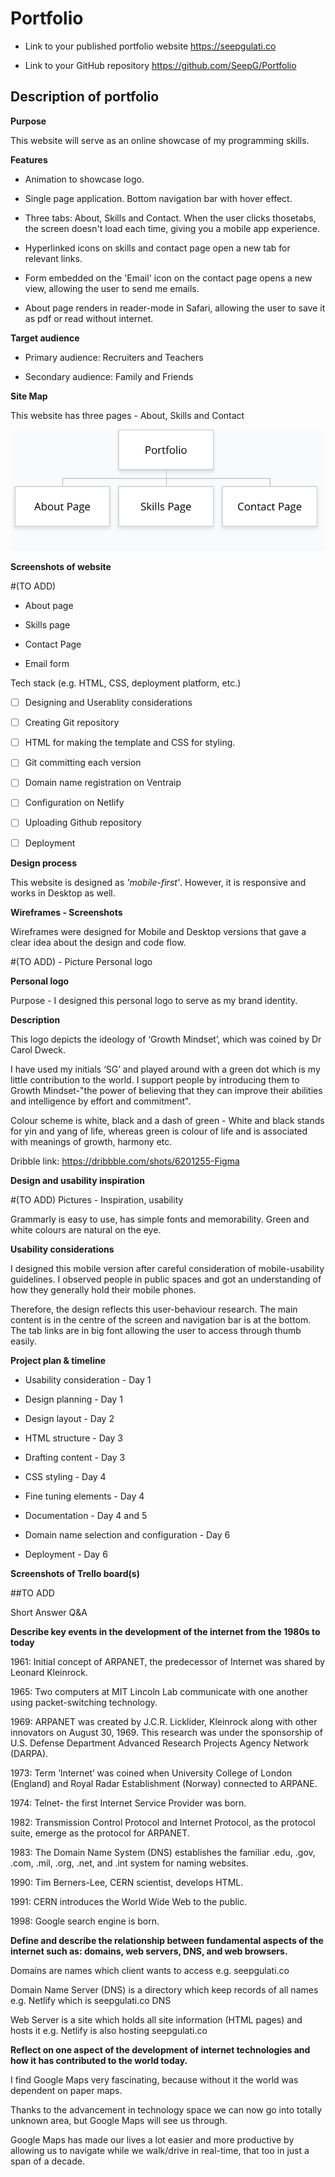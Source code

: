 # Portfolio

- Link to your published portfolio website https://seepgulati.co

- Link to your GitHub repository https://github.com/SeepG/Portfolio


## Description of portfolio
  

**Purpose**  

This website will serve as an online showcase of my programming skills.
  

**Features**
  

- Animation to showcase logo.

- Single page application. Bottom navigation bar with hover effect.

- Three tabs: About, Skills and Contact. When the user clicks thosetabs, the screen doesn't load each time, giving you a mobile app experience.

- Hyperlinked icons on skills and contact page open a new tab for
relevant links.

- Form embedded on the 'Email' icon on the contact page opens a new   view, allowing the user to send me emails.

- About page renders in reader-mode in Safari, allowing the user to save it as pdf or read without internet.

**Target audience**

- Primary audience: Recruiters and Teachers

- Secondary audience: Family and Friends
 

**Site Map**

This website has three pages - About, Skills and Contact

![alt text](https://raw.githubusercontent.com/SeepG/Portfolio/master/docs/sitemap.png)

**Screenshots of website**

#(TO ADD)

- About page

- Skills page

- Contact Page

- Email form

  

Tech stack (e.g. HTML, CSS, deployment platform, etc.)

  

- [ ] Designing and Userablity considerations

- [ ] Creating Git repository

- [ ] HTML for making the template and CSS for styling.

- [ ] Git committing each version

- [ ] Domain name registration on Ventraip

- [ ] Configuration on Netlify

- [ ] Uploading Github repository

- [ ] Deployment

**Design process**

  

This website is designed as *'mobile-first'*. However, it is responsive and works in Desktop as well.

  

**Wireframes - Screenshots**



Wireframes were designed for Mobile and Desktop versions that gave a clear idea about the design and code flow.

  

#(TO ADD) - Picture Personal logo

  

**Personal logo**

Purpose - I designed this personal logo to serve as my brand identity.

  

**Description**

This logo depicts the ideology of ‘Growth Mindset’, which was coined by Dr Carol Dweck.

  

I have used my initials ‘SG’ and played around with a green dot which is my little contribution to the world. I support people by introducing them to Growth Mindset-"the power of believing that they can improve their abilities and intelligence by effort and commitment".

  

Colour scheme is white, black and a dash of green - White and black stands for yin and yang of life, whereas green is colour of life and is associated with meanings of growth, harmony etc.

  

Dribble link: https://dribbble.com/shots/6201255-Figma

**Design and usability inspiration**

#(TO ADD) Pictures - Inspiration, usability

  

Grammarly is easy to use, has simple fonts and memorability. Green and white colours are natural on the eye.

  

**Usability considerations**

I designed this mobile version after careful consideration of mobile-usability guidelines. I observed people in public spaces and got an understanding of how they generally hold their mobile phones.

  

Therefore, the design reflects this user-behaviour research. The main content is in the centre of the screen and navigation bar is at the bottom. The tab links are in big font allowing the user to access through thumb easily.

  

**Project plan & timeline**

  

- Usability consideration - Day 1

- Design planning - Day 1

- Design layout - Day 2

- HTML structure - Day 3

- Drafting content - Day 3

- CSS styling - Day 4

- Fine tuning elements - Day 4

- Documentation - Day 4 and 5

- Domain name selection and configuration - Day 6

- Deployment - Day 6

**Screenshots of Trello board(s)**

  

##TO ADD

  

Short Answer Q&A

  

**Describe key events in the development of the internet from the 1980s to today** 

  

1961: Initial concept of ARPANET, the predecessor of Internet was shared by Leonard Kleinrock.

  

1965: Two computers at MIT Lincoln Lab communicate with one another using packet-switching technology.

  

1969: ARPANET was created by J.C.R. Licklider, Kleinrock along with other innovators on August 30, 1969. This research was under the sponsorship of U.S. Defense Department Advanced Research Projects Agency Network (DARPA).

  

1973: Term ‘Internet’ was coined when University College of London (England) and Royal Radar Establishment (Norway) connected to ARPANE.

  

1974: Telnet- the first Internet Service Provider was born.

  

1982: Transmission Control Protocol and Internet Protocol, as the protocol suite, emerge as the protocol for ARPANET.

  

1983: The Domain Name System (DNS) establishes the familiar .edu, .gov, .com, .mil, .org, .net, and .int system for naming websites.

  

1990: Tim Berners-Lee, CERN scientist, develops HTML.

  

1991: CERN introduces the World Wide Web to the public.

  

1998: Google search engine is born.

  

**Define and describe the relationship between fundamental aspects of the internet such as: domains, web servers, DNS, and web browsers.**

  

Domains are names which client wants to access e.g. seepgulati.co

  

Domain Name Server (DNS) is a directory which keep records of all names e.g. Netlify which is seepgulati.co DNS

  

Web Server is a site which holds all site information (HTML pages) and hosts it e.g. Netlify is also hosting seepgulati.co

  

**Reflect on one aspect of the development of internet technologies and how it has contributed to the world today.**

  

I find Google Maps very fascinating, because without it the world was dependent on paper maps.

Thanks to the advancement in technology space we can now go into totally unknown area, but Google Maps will see us through.

  

Google Maps has made our lives a lot easier and more productive by allowing us to navigate while we walk/drive in real-time, that too in just a span of a decade.
